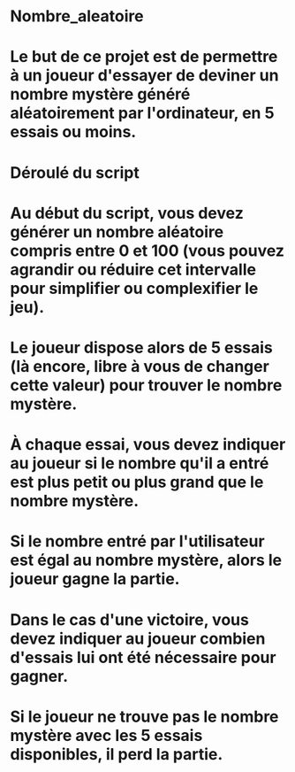 # Nombre_aleatoire
# Le but de ce projet est de permettre à un joueur d'essayer de deviner un nombre mystère généré aléatoirement par l'ordinateur, en 5 essais ou moins.

# Déroulé du script
# Au début du script, vous devez générer un nombre aléatoire compris entre 0 et 100 (vous pouvez agrandir ou réduire cet intervalle pour simplifier ou complexifier le jeu).

# Le joueur dispose alors de 5 essais (là encore, libre à vous de changer cette valeur) pour trouver le nombre mystère.

# À chaque essai, vous devez indiquer au joueur si le nombre qu'il a entré est plus petit ou plus grand que le nombre mystère.

# Si le nombre entré par l'utilisateur est égal au nombre mystère, alors le joueur gagne la partie.

# Dans le cas d'une victoire, vous devez indiquer au joueur combien d'essais lui ont été nécessaire pour gagner.

# Si le joueur ne trouve pas le nombre mystère avec les 5 essais disponibles, il perd la partie.
